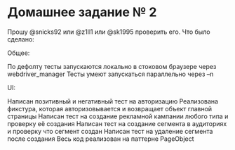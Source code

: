 # Домашнее задание № 2

Прошу @snicks92 или @z1ll1 или @sk1995 проверить его.
Что было сделано:

Общее:

По дефолту тесты запускаются локально в стоковом браузере через webdriver_manager 
Тесты умеют запускаться параллельно через –n 

UI:

Написан позитивный и негативный тест на авторизацию 
Реализована фикстура, которая авторизовывается и возвращает объект главной страницы
Написан тест на создание рекламной кампании любого типа и проверку её создания
Написан тест на создание сегмента в аудиториях и проверку что сегмент создан 
Написан тест на удаление сегмента после создания
Весь код реализован на паттерне PageObject 
